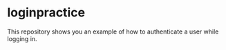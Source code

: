 # loginpractice
This repository shows you an example of how to authenticate a user while logging in.
